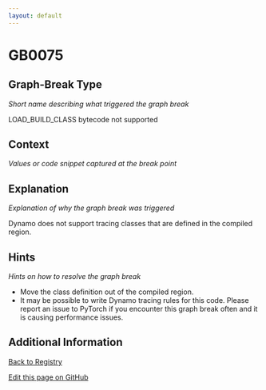 ```yaml
---
layout: default
---
```

# GB0075

## Graph-Break Type
*Short name describing what triggered the graph break*

LOAD_BUILD_CLASS bytecode not supported

## Context
*Values or code snippet captured at the break point*



## Explanation
*Explanation of why the graph break was triggered*

Dynamo does not support tracing classes that are defined in the compiled region.

## Hints
*Hints on how to resolve the graph break*

- Move the class definition out of the compiled region.
- It may be possible to write Dynamo tracing rules for this code. Please report an issue to PyTorch if you encounter this graph break often and it is causing performance issues.


## Additional Information

<!-- ADDITIONAL INFORMATION START - Add custom information below this line -->

<!-- ADDITIONAL INFORMATION END -->

[Back to Registry](../index.html)

[Edit this page on GitHub](https://github.com/pytorch-labs/compile-graph-break-site/edit/main/docs/gb/gb0075.md)
